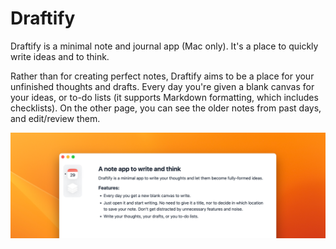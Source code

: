 # Draftify

Draftify is a minimal note and journal app (Mac only). It's a place to quickly write ideas and to think.

Rather than for creating perfect notes, Draftify aims to be a place for your unfinished thoughts and drafts. Every day you're given a blank canvas for your ideas, or to-do lists (it supports Markdown formatting, which includes checklists). On the other page, you can see the older notes from past days, and edit/review them.

![Screenshot of Draftify](./assets/cover-draftify.png)
